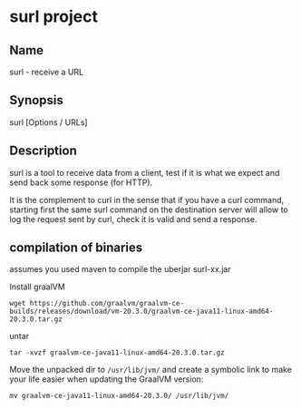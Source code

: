 # surl project

## Name

surl - receive a URL

## Synopsis

surl \[Options / URLs\]

## Description

surl is a tool to receive data from a client, test if it is what we expect and send back some response (for HTTP).

It is the complement to curl in the sense that if you have a curl command, starting first the
same surl command on the destination server will allow to log the request sent by curl, check it is valid and send a response. 

## compilation of binaries
assumes you used maven to compile the uberjar surl-xx.jar

Install graalVM
```
wget https://github.com/graalvm/graalvm-ce-builds/releases/download/vm-20.3.0/graalvm-ce-java11-linux-amd64-20.3.0.tar.gz
```
untar 
```
tar -xvzf graalvm-ce-java11-linux-amd64-20.3.0.tar.gz
```
Move the unpacked dir to `/usr/lib/jvm/` and create a symbolic link to make your life easier when updating the GraalVM version:
```
mv graalvm-ce-java11-linux-amd64-20.3.0/ /usr/lib/jvm/

```
